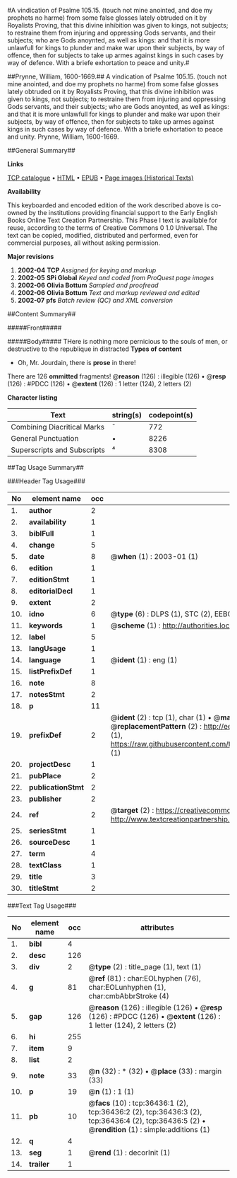 #A vindication of Psalme 105.15. (touch not mine anointed, and doe my prophets no harme) from some false glosses lately obtruded on it by Royalists Proving, that this divine inhibition was given to kings, not subjects; to restraine them from injuring and oppressing Gods servants, and their subjects; who are Gods anoynted, as well as kings: and that it is more unlawfull for kings to plunder and make war upon their subjects, by way of offence, then for subjects to take up armes against kings in such cases by way of defence. With a briefe exhortation to peace and unity.#

##Prynne, William, 1600-1669.##
A vindication of Psalme 105.15. (touch not mine anointed, and doe my prophets no harme) from some false glosses lately obtruded on it by Royalists Proving, that this divine inhibition was given to kings, not subjects; to restraine them from injuring and oppressing Gods servants, and their subjects; who are Gods anoynted, as well as kings: and that it is more unlawfull for kings to plunder and make war upon their subjects, by way of offence, then for subjects to take up armes against kings in such cases by way of defence. With a briefe exhortation to peace and unity.
Prynne, William, 1600-1669.

##General Summary##

**Links**

[TCP catalogue](http://www.ota.ox.ac.uk/tcp/)  • 
[HTML](http://tei.it.ox.ac.uk/tcp/Texts-HTML/free/A56/A56228.html)  • 
[EPUB](http://tei.it.ox.ac.uk/tcp/Texts-EPUB/free/A56/A56228.epub) • 
[Page images (Historical Texts)](https://data.historicaltexts.jisc.ac.uk/view?pubId=eebo-99831969e&pageId=eebo-99831969e-36436-1)

**Availability**

This keyboarded and encoded edition of the
	       work described above is co-owned by the institutions
	       providing financial support to the Early English Books
	       Online Text Creation Partnership. This Phase I text is
	       available for reuse, according to the terms of Creative
	       Commons 0 1.0 Universal. The text can be copied,
	       modified, distributed and performed, even for
	       commercial purposes, all without asking permission.

**Major revisions**

1. __2002-04__ __TCP__ *Assigned for keying and markup*
1. __2002-05__ __SPi Global__ *Keyed and coded from ProQuest page images*
1. __2002-06__ __Olivia Bottum__ *Sampled and proofread*
1. __2002-06__ __Olivia Bottum__ *Text and markup reviewed and edited*
1. __2002-07__ __pfs__ *Batch review (QC) and XML conversion*

##Content Summary##

#####Front#####

#####Body#####
THere is nothing more pernicious to the souls of men, or destructive to the republique in distracted
**Types of content**

  * Oh, Mr. Jourdain, there is **prose** in there!

There are 126 **ommitted** fragments! 
 @__reason__ (126) : illegible (126)  •  @__resp__ (126) : #PDCC (126)  •  @__extent__ (126) : 1 letter (124), 2 letters (2)

**Character listing**


|Text|string(s)|codepoint(s)|
|---|---|---|
|Combining             Diacritical Marks|̄|772|
|General Punctuation|•|8226|
|Superscripts             and Subscripts|⁴|8308|

##Tag Usage Summary##

###Header Tag Usage###

|No|element name|occ|attributes|
|---|---|---|---|
|1.|__author__|2||
|2.|__availability__|1||
|3.|__biblFull__|1||
|4.|__change__|5||
|5.|__date__|8| @__when__ (1) : 2003-01 (1)|
|6.|__edition__|1||
|7.|__editionStmt__|1||
|8.|__editorialDecl__|1||
|9.|__extent__|2||
|10.|__idno__|6| @__type__ (6) : DLPS (1), STC (2), EEBO-CITATION (1), PROQUEST (1), VID (1)|
|11.|__keywords__|1| @__scheme__ (1) : http://authorities.loc.gov/ (1)|
|12.|__label__|5||
|13.|__langUsage__|1||
|14.|__language__|1| @__ident__ (1) : eng (1)|
|15.|__listPrefixDef__|1||
|16.|__note__|8||
|17.|__notesStmt__|2||
|18.|__p__|11||
|19.|__prefixDef__|2| @__ident__ (2) : tcp (1), char (1)  •  @__matchPattern__ (2) : ([0-9\-]+):([0-9IVX]+) (1), (.+) (1)  •  @__replacementPattern__ (2) : http://eebo.chadwyck.com/downloadtiff?vid=$1&page=$2 (1), https://raw.githubusercontent.com/textcreationpartnership/Texts/master/tcpchars.xml#$1 (1)|
|20.|__projectDesc__|1||
|21.|__pubPlace__|2||
|22.|__publicationStmt__|2||
|23.|__publisher__|2||
|24.|__ref__|2| @__target__ (2) : https://creativecommons.org/publicdomain/zero/1.0/ (1), http://www.textcreationpartnership.org/docs/. (1)|
|25.|__seriesStmt__|1||
|26.|__sourceDesc__|1||
|27.|__term__|4||
|28.|__textClass__|1||
|29.|__title__|3||
|30.|__titleStmt__|2||


###Text Tag Usage###

|No|element name|occ|attributes|
|---|---|---|---|
|1.|__bibl__|4||
|2.|__desc__|126||
|3.|__div__|2| @__type__ (2) : title_page (1), text (1)|
|4.|__g__|81| @__ref__ (81) : char:EOLhyphen (76), char:EOLunhyphen (1), char:cmbAbbrStroke (4)|
|5.|__gap__|126| @__reason__ (126) : illegible (126)  •  @__resp__ (126) : #PDCC (126)  •  @__extent__ (126) : 1 letter (124), 2 letters (2)|
|6.|__hi__|255||
|7.|__item__|9||
|8.|__list__|2||
|9.|__note__|33| @__n__ (32) : * (32)  •  @__place__ (33) : margin (33)|
|10.|__p__|19| @__n__ (1) : 1 (1)|
|11.|__pb__|10| @__facs__ (10) : tcp:36436:1 (2), tcp:36436:2 (2), tcp:36436:3 (2), tcp:36436:4 (2), tcp:36436:5 (2)  •  @__rendition__ (1) : simple:additions (1)|
|12.|__q__|4||
|13.|__seg__|1| @__rend__ (1) : decorInit (1)|
|14.|__trailer__|1||
